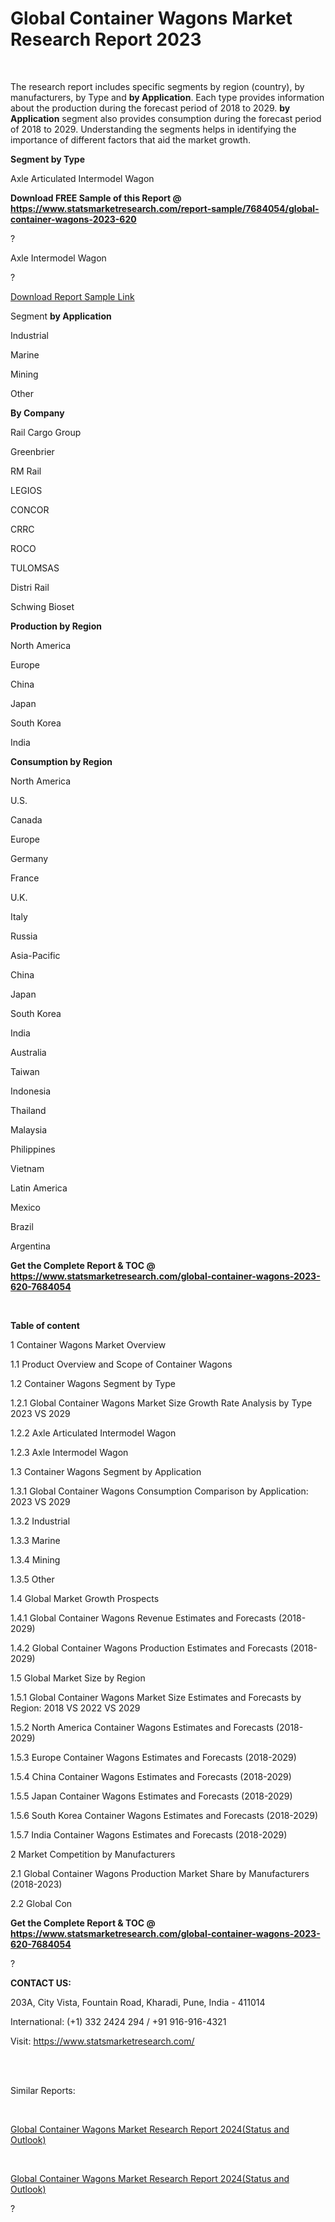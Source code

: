 <h1>Global Container Wagons Market Research Report 2023</h1><br/><p>The research report includes specific segments by region (country), by manufacturers, by Type and <strong>by Application</strong>. Each type provides information about the production during the forecast period of 2018 to 2029. <strong>by Application</strong> segment also provides consumption during the forecast period of 2018 to 2029. Understanding the segments helps in identifying the importance of different factors that aid the market growth.</p>
 
 
 
 <p><strong>Segment by Type</strong></p>
 
 
 
 <p>Axle Articulated Intermodel Wagon</p>
 
 
 
 <div><b>Download FREE Sample of this Report @ <a href="https://www.statsmarketresearch.com/download-free-sample/7684054/global-container-wagons-2023-620">https://www.statsmarketresearch.com/report-sample/7684054/global-container-wagons-2023-620</a></b></div>
 
 
 
 <p>? </p>
 
 
 
 <p>Axle Intermodel Wagon</p>
 
 
 
 <p>? </p>
 
 
 
 <p><a href="https://www.statsmarketresearch.com/download-free-sample/7684054/global-container-wagons-2023-620">Download Report Sample Link</a></p>
 
 
 
 <p>Segment <strong>by Application</strong></p>
 
 
 
 <p>Industrial</p>
 
 
 
 <p>Marine</p>
 
 
 
 <p>Mining</p>
 
 
 
 <p>Other</p>
 
 
 
 <p><strong>By Company</strong></p>
 
 
 
 <p>Rail Cargo Group</p>
 
 
 
 <p>Greenbrier</p>
 
 
 
 <p>RM Rail</p>
 
 
 
 <p>LEGIOS</p>
 
 
 
 <p>CONCOR</p>
 
 
 
 <p>CRRC</p>
 
 
 
 <p>ROCO</p>
 
 
 
 <p>TULOMSAS</p>
 
 
 
 <p>Distri Rail</p>
 
 
 
 <p>Schwing Bioset</p>
 
 
 
 <p><strong>Production by Region</strong></p>
 
 
 
 <p>North America</p>
 
 
 
 <p>Europe</p>
 
 
 
 <p>China</p>
 
 
 
 <p>Japan</p>
 
 
 
 <p>South Korea</p>
 
 
 
 <p>India</p>
 
 
 
 <p><strong>Consumption by Region</strong></p>
 
 
 
 <p>North America</p>
 
 
 
 <p>U.S.</p>
 
 
 
 <p>Canada</p>
 
 
 
 <p>Europe</p>
 
 
 
 <p>Germany</p>
 
 
 
 <p>France</p>
 
 
 
 <p>U.K.</p>
 
 
 
 <p>Italy</p>
 
 
 
 <p>Russia</p>
 
 
 
 <p>Asia-Pacific</p>
 
 
 
 <p>China</p>
 
 
 
 <p>Japan</p>
 
 
 
 <p>South Korea</p>
 
 
 
 <p>India</p>
 
 
 
 <p>Australia</p>
 
 
 
 <p>Taiwan</p>
 
 
 
 <p>Indonesia</p>
 
 
 
 <p>Thailand</p>
 
 
 
 <p>Malaysia</p>
 
 
 
 <p>Philippines</p>
 
 
 
 <p>Vietnam</p>
 
 
 
 <p>Latin America</p>
 
 
 
 <p>Mexico</p>
 
 
 
 <p>Brazil</p>
 
 
 
 <p>Argentina</p>
 
 
 
 <div><b>Get the Complete Report & TOC @ <a href="https://www.statsmarketresearch.com/global-container-wagons-2023-620-7684054">https://www.statsmarketresearch.com/global-container-wagons-2023-620-7684054</a></b></div>
 
 
 
 <p><br />
 
 <b>Table of content</b></p>
 
 
 
 <p>1 Container Wagons Market Overview<br />
 
 1.1 Product Overview and Scope of Container Wagons<br />
 
 1.2 Container Wagons Segment by Type<br />
 
 1.2.1 Global Container Wagons Market Size Growth Rate Analysis by Type 2023 VS 2029<br />
 
 1.2.2 Axle Articulated Intermodel Wagon<br />
 
 1.2.3 Axle Intermodel Wagon<br />
 
 1.3 Container Wagons Segment by Application<br />
 
 1.3.1 Global Container Wagons Consumption Comparison by Application: 2023 VS 2029<br />
 
 1.3.2 Industrial<br />
 
 1.3.3 Marine<br />
 
 1.3.4 Mining<br />
 
 1.3.5 Other<br />
 
 1.4 Global Market Growth Prospects<br />
 
 1.4.1 Global Container Wagons Revenue Estimates and Forecasts (2018-2029)<br />
 
 1.4.2 Global Container Wagons Production Estimates and Forecasts (2018-2029)<br />
 
 1.5 Global Market Size by Region<br />
 
 1.5.1 Global Container Wagons Market Size Estimates and Forecasts by Region: 2018 VS 2022 VS 2029<br />
 
 1.5.2 North America Container Wagons Estimates and Forecasts (2018-2029)<br />
 
 1.5.3 Europe Container Wagons Estimates and Forecasts (2018-2029)<br />
 
 1.5.4 China Container Wagons Estimates and Forecasts (2018-2029)<br />
 
 1.5.5 Japan Container Wagons Estimates and Forecasts (2018-2029)<br />
 
 1.5.6 South Korea Container Wagons Estimates and Forecasts (2018-2029)<br />
 
 1.5.7 India Container Wagons Estimates and Forecasts (2018-2029)<br />
 
 2 Market Competition by Manufacturers<br />
 
 2.1 Global Container Wagons Production Market Share by Manufacturers (2018-2023)<br />
 
 2.2 Global Con</p>
 
 
 
 <div><b>Get the Complete Report & TOC @ <a href="https://www.statsmarketresearch.com/global-container-wagons-2023-620-7684054">https://www.statsmarketresearch.com/global-container-wagons-2023-620-7684054</a></b></div>
 
 
 
 <p>? </p>
 
 
 
 <p><b>CONTACT US:</b><br />
 
 203A, City Vista, Fountain Road, Kharadi, Pune, India - 411014<br />
 
 International: (+1) 332 2424 294 / +91 916-916-4321<br />
 
 Visit: <a href="https://www.statsmarketresearch.com/">https://www.statsmarketresearch.com/</a><br />
 
 <br />
 
 <br />
 
 Similar Reports:<br />
 
 <br />
 
 <a href="https://www.statsmarketresearch.com/global-container-wagons-2024-374-8009356">Global Container Wagons Market Research Report 2024(Status and Outlook)</a><br />
 
 <br />
 
 <a href="https://www.statsmarketresearch.com/global-container-wagons-2024-675-8009070">Global Container Wagons Market Research Report 2024(Status and Outlook)</a><br />
 
 ? </p>